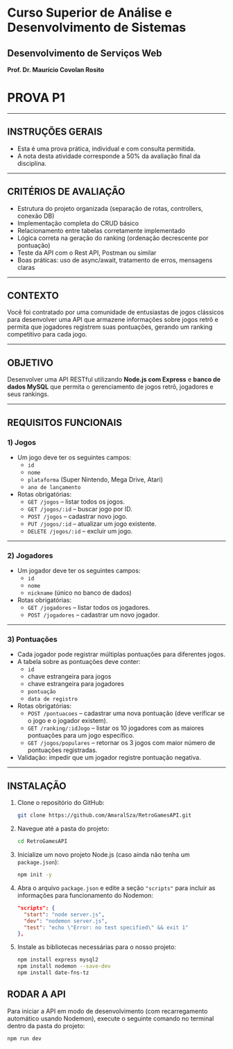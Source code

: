 # Curso Superior de Análise e Desenvolvimento de Sistemas
## Desenvolvimento de Serviços Web
**Prof. Dr. Maurício Covolan Rosito**

# PROVA P1

---

## INSTRUÇÕES GERAIS
- Esta é uma prova prática, individual e com consulta permitida.
- A nota desta atividade corresponde a 50% da avaliação final da disciplina.

---

## CRITÉRIOS DE AVALIAÇÃO
- Estrutura do projeto organizada (separação de rotas, controllers, conexão DB)
- Implementação completa do CRUD básico
- Relacionamento entre tabelas corretamente implementado
- Lógica correta na geração do ranking (ordenação decrescente por pontuação)
- Teste da API com o Rest API, Postman ou similar
- Boas práticas: uso de async/await, tratamento de erros, mensagens claras

---

## CONTEXTO
Você foi contratado por uma comunidade de entusiastas de jogos clássicos para desenvolver uma API que armazene informações sobre jogos retrô e permita que jogadores registrem suas pontuações, gerando um ranking competitivo para cada jogo.

---

## OBJETIVO
Desenvolver uma API RESTful utilizando **Node.js com Express** e **banco de dados MySQL** que permita o gerenciamento de jogos retrô, jogadores e seus rankings.

---

## REQUISITOS FUNCIONAIS

### 1) Jogos
- Um jogo deve ter os seguintes campos:
  - `id`
  - `nome`
  - `plataforma` (Super Nintendo, Mega Drive, Atari)
  - `ano de lançamento`
- Rotas obrigatórias:
  - `GET /jogos` – listar todos os jogos.
  - `GET /jogos/:id` – buscar jogo por ID.
  - `POST /jogos` – cadastrar novo jogo.
  - `PUT /jogos/:id` – atualizar um jogo existente.
  - `DELETE /jogos/:id` – excluir um jogo.

---

### 2) Jogadores
- Um jogador deve ter os seguintes campos:
  - `id`
  - `nome`
  - `nickname` (único no banco de dados)
- Rotas obrigatórias:
  - `GET /jogadores` – listar todos os jogadores.
  - `POST /jogadores` – cadastrar um novo jogador.

---

### 3) Pontuações
- Cada jogador pode registrar múltiplas pontuações para diferentes jogos.
- A tabela sobre as pontuações deve conter:
  - `id`
  - chave estrangeira para jogos
  - chave estrangeira para jogadores
  - `pontuação`
  - `data de registro`
- Rotas obrigatórias:
  - `POST /pontuacoes` – cadastrar uma nova pontuação (deve verificar se o jogo e o jogador existem).
  - `GET /ranking/:idJogo` – listar os 10 jogadores com as maiores pontuações para um jogo específico.
  - `GET /jogos/populares` – retornar os 3 jogos com maior número de pontuações registradas.
- Validação: impedir que um jogador registre pontuação negativa.

---

## INSTALAÇÃO

1.  Clone o repositório do GitHub:
    ```bash
    git clone https://github.com/AmaralSza/RetroGamesAPI.git
    ```

2.  Navegue até a pasta do projeto:
    ```bash
    cd RetroGamesAPI
    ```

3.  Inicialize um novo projeto Node.js (caso ainda não tenha um `package.json`):
    ```bash
    npm init -y
    ```

4.  Abra o arquivo `package.json` e edite a seção `"scripts"` para incluir as informações para funcionamento do Nodemon:

    ```json
    "scripts": {
      "start": "node server.js",
      "dev": "nodemon server.js",
      "test": "echo \"Error: no test specified\" && exit 1"
    },
    ```

5.  Instale as bibliotecas necessárias para o nosso projeto:
    ```bash
    npm install express mysql2
    npm install nodemon --save-dev
    npm install date-fns-tz

## RODAR A API

Para iniciar a API em modo de desenvolvimento (com recarregamento automático usando Nodemon), execute o seguinte comando no terminal dentro da pasta do projeto:

```bash
npm run dev
